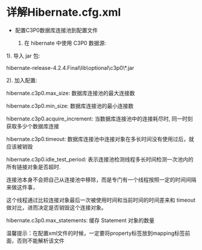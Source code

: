 # 详解Hibernate.cfg.xml

* 配置C3P0数据库连接池到配置文件

  1. 在 hibernate 中使用 C3P0 数据源:

1\). 导入 jar 包:

hibernate-release-4.2.4.Final\lib\optional\c3p0\\*.jar



2\). 加入配置:

hibernate.c3p0.max\_size: 数据库连接池的最大连接数

hibernate.c3p0.min\_size: 数据库连接池的最小连接数

hibernate.c3p0.acquire\_increment: 当数据库连接池中的连接耗尽时, 同一时刻获取多少个数据库连接

hibernate.c3p0.timeout:   数据库连接池中连接对象在多长时间没有使用过后，就应该被销毁

hibernate.c3p0.idle\_test\_period:  表示连接池检测线程多长时间检测一次池内的所有链接对象是否超时.

连接池本身不会把自己从连接池中移除，而是专门有一个线程按照一定的时间间隔来做这件事，

这个线程通过比较连接对象最后一次被使用时间和当前时间的时间差来和 timeout 做对比，进而决定是否销毁这个连接对象。

hibernate.c3p0.max\_statements:  缓存 Statement 对象的数量

温馨提示：在配置xml文件的时候，一定要将property标签放到mapping标签前面，否则不能解析该文件

